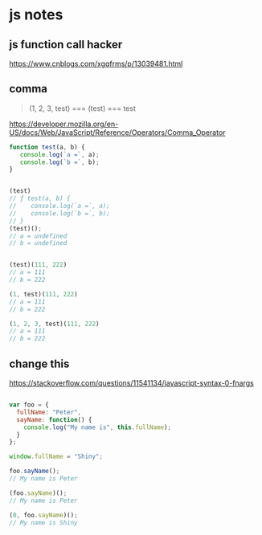# js notes


## js function call hacker

https://www.cnblogs.com/xgqfrms/p/13039481.html


## comma

> (1, 2, 3, test) === (test) === test

https://developer.mozilla.org/en-US/docs/Web/JavaScript/Reference/Operators/Comma_Operator


```js
function test(a, b) {
   console.log(`a =`, a);
   console.log(`b =`, b);
}


(test)
// ƒ test(a, b) {
//    console.log(`a =`, a);
//    console.log(`b =`, b);
// }
(test)();
// a = undefined
// b = undefined


(test)(111, 222)
// a = 111
// b = 222

(1, test)(111, 222)
// a = 111
// b = 222

(1, 2, 3, test)(111, 222)
// a = 111
// b = 222


```

## change this

https://stackoverflow.com/questions/11541134/javascript-syntax-0-fnargs

```js

var foo = { 
  fullName: "Peter", 
  sayName: function() {
    console.log("My name is", this.fullName);
  }
};

window.fullName = "Shiny";

foo.sayName();
// My name is Peter

(foo.sayName)();
// My name is Peter

(0, foo.sayName)();
// My name is Shiny

```
